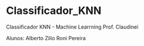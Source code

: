 # Classificador_KNN
Classificador KNN - Machine Learrning Prof. Claudinei

Alunos: Alberto Zilio
Roni Pereira

